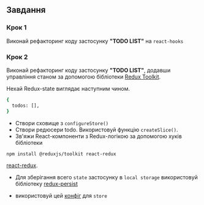## Завдання

### Крок 1

Виконай рефакторинг коду застосунку **"TODO LIST"** на `react-hooks`

### Крок 2

Виконай рефакторинг коду застосунку **"TODO LIST"**, додавши управління станом
за допомогою бібліотеки [Redux Toolkit](https://redux-toolkit.js.org/).

Нехай Redux-state виглядає наступним чином.

```bash
{
  todos: [],
}
```

- Створи сховище з `configureStore()`
- Створи редюсери todo. Використовуй функцію `createSlice()`.
- Зв'яжи React-компоненти з Redux-логікою за допомогою хуків бібліотеки

```bash
npm install @reduxjs/toolkit react-redux
```

[react-redux](https://react-redux.js.org/).
- Для зберігання всего `state` застосунку в `local storage` використовуй
  бібліотеку [redux-persist](https://github.com/rt2zz/redux-persist#basic-usage)

- використовуй цей
  [конфіг](https://redux-toolkit.js.org/usage/usage-guide#use-with-redux-persist)
  для `store`
